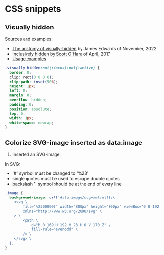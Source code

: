 # CSS snippets

## Visually hidden

Sources and examples:
- [The anatomy of visually-hidden](https://www.tpgi.com/the-anatomy-of-visually-hidden/) by James Edwards of November, 2022
- [Inclusively hidden by Scott O'Hara](https://www.scottohara.me/blog/2017/04/14/inclusively-hidden.html) of April, 2017
- [Usage examples](https://blog.logrocket.com/design-accessibility-css-visually-hidden-class/)

```css
.visually-hidden:not(:focus):not(:active) {
  border: 0;
  clip: rect(0 0 0 0);
  clip-path: inset(50%);
  height: 1px;
  left: 0;
  margin: 0;
  overflow: hidden;
  padding: 0;
  position: absolute;
  top: 0;
  width: 1px;
  white-space: nowrap;
}
```

## Colorize SVG-image inserted as data:image

1. Inserted an SVG-image:

In SVG:
- '#' symbol must be changed to '%23'
- single quotes must be used to escape double quotes
- backslash '\' symbol should be at the end of every line

```css
.image {
  background-image: url('data:image/svg+xml;utf8:\
    <svg \
        fill="%23000000" width="800px" height="800px" viewBox="0 0 192 192" \
        xmlns="http://www.w3.org/2000/svg" \
    > \
        <path \
            d="M 0 169 H 192 V 23 H 0 V 170 Z" \
            fill-rule="evenodd" \
        /> \
    </svg> \
  );
}
```
